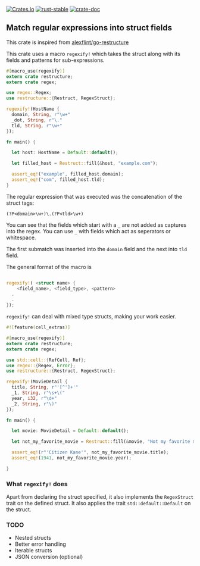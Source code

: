 [![Crates.io](https://img.shields.io/crates/v/restructure.svg?style=plastic)](https://crates.io/crates/restructure/)
[![rust-stable](https://img.shields.io/badge/rust-stable-green.svg?style=plastic)](https://www.rust-lang.org/downloads.html)
[![crate-doc](https://img.shields.io/badge/docs-100%25-green.svg)](https://docs.rs/restructure/)

## Match regular expressions into struct fields

This crate is inspired from [alexflint/go-restructure](https://github.com/alexflint/go-restructure)

This crate uses a macro `regexify!` which takes the struct along with its fields and patterns for sub-expressions.

```rust
#[macro_use(regexify)]
extern crate restructure;
extern crate regex;

use regex::Regex;
use restructure::{Restruct, RegexStruct};

regexify!(HostName {
  domain, String, r"\w+"
  _dot, String, r"\."
  tld, String, r"\w+"
});

fn main() {

  let host: HostName = Default::default();

  let filled_host = Restruct::fill(&host, "example.com");

  assert_eq!("example", filled_host.domain);
  assert_eq!("com", filled_host.tld);
}

```
The regular expression that was executed was the concatenation of the struct tags:

```
(?P<domain>\w+)\.(?P<tld>\w+)
```
You can see that the fields which start with a `_` are not added as captures into the regex. You can use `_` with fields which act as seperators or whitespace.

The first submatch was inserted into the `domain` field and the next into `tld` field.

The general format of the macro is

```rust

regexify!( <struct name> {
	<field_name>, <field_type>, <pattern>
  .
  .
});

```

`regexify!` can deal with mixed type structs, making your work easier.

```rust
#![feature(cell_extras)]

#[macro_use(regexify)]
extern crate restructure;
extern crate regex;

use std::cell::{RefCell, Ref};
use regex::{Regex, Error};
use restructure::{Restruct, RegexStruct};

regexify!(MovieDetail {
  title, String, r"'[^']+'"
  _1, String, r"\s+\("
  year, i32, r"\d+"
  _2, String, r"\)"
});

fn main() {

  let movie: MovieDetail = Default::default();

  let not_my_favorite_movie = Restruct::fill(&movie, "Not my favorite movie: 'Citizen Kane' (1941).");

  assert_eq!(r"'Citizen Kane'", not_my_favorite_movie.title);
  assert_eq!(1941, not_my_favorite_movie.year);

}

```

### What `regexify!` does
Apart from declaring the struct specified, it also implements the `RegexStruct` trait on the defined struct. It also applies the trait `std::default::Default` on the struct.

### TODO
* Nested structs
* Better error handling
* Iterable structs
* JSON conversion (optional)